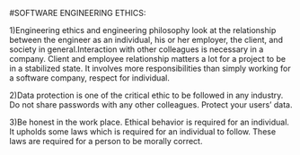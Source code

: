 #SOFTWARE ENGINEERING ETHICS:


1)Engineering ethics and engineering philosophy look at the relationship between the engineer as an individual, his or her employer, the client, and society in general.Interaction with other colleagues is necessary in a company. Client and employee relationship matters a lot for a project to be in a stabilized state. It involves more responsibilities than simply working for a software company, respect for individual.

2)Data protection is one of the critical ethic to be followed in any industry. Do not share passwords with any other colleagues. Protect your users’ data.
 
3)Be honest in the work place. Ethical behavior is required for an individual. It upholds some laws which is required for an individual to follow. These laws are required for a person to be morally correct.